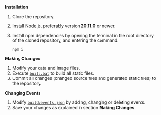 **Installation**
1. Clone the repository.
2. Install [Node.js](https://nodejs.org/download/release/v20.11.0/), preferably version **20.11.0** or newer.
3. Install npm dependencies by opening the terminal in the root directory of the cloned repository, and entering the command:

       npm i

**Making Changes**
1. Modify your data and image files.
2. Execute [`build.bat`](build.bat) to build all static files.
3. Commit all changes (changed source files and generated static files) to the repository.

**Changing Events**
1. Modify [`build/events.json`](build/events.json) by adding, changing or deleting events.
2. Save your changes as explained in section **Making Changes**.